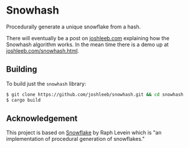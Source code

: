 # Snowhash

Procedurally generate a unique snowflake from a hash.

There will eventually be a post on [joshleeb.com](https://joshleeb.com) explaining how the Snowhash algorithm works. In the mean time there is a demo up at [joshleeb.com/snowhash.html](https://joshleeb.com/snowhash.html).

## Building

To build just the `snowhash` library:

```bash
$ git clone https://github.com/joshleeb/snowhash.git && cd snowhash
$ cargo build
```

## Acknowledgement

This project is based on [Snowflake][snowflake] by Raph Levein which is "an implementation of procedural generation of snowflakes."

[snowflake]: http://levien.com/snowflake.html

